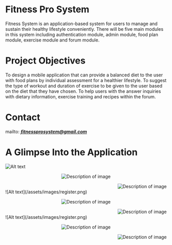 # Fitness Pro System
 
Fitness System is an application-based system for users to manage and sustain their healthy lifestyle conveniently. There will be five main modules in this system including authentication module, admin module, food plan module, exercise module and forum module.


# **Project Objectives**
To design a mobile application that can provide a balanced diet to the user with food plans by individual assessment for a healthier lifestyle.
To suggest the type of workout and duration of exercise to be given to the user based on the diet that they have chosen.
To help users with the answer inquiries with dietary information, exercise training and recipes within the forum. 


# Contact
mailto:  ***fitnessprosystem@gmail.com***


# A Glimpse Into the Application
![Alt text](/assets/images/register.png)
<p align="center">
  <img src="/assets/images/darshboard.png" alt="Description of image">
</p>
<div style="text-align:right">
    <img src="/path/to/calories.png" alt="Description of image">
</div>
![Alt text](/assets/images/register.png)
<p align="center">
  <img src="/assets/images/darshboard.png" alt="Description of image">
</p>
<div style="text-align:right">
    <img src="/path/to/calories.png" alt="Description of image">
</div>
![Alt text](/assets/images/register.png)
<p align="center">
  <img src="/assets/images/darshboard.png" alt="Description of image">
</p>
<div style="text-align:right">
    <img src="/path/to/calories.png" alt="Description of image">
</div>

